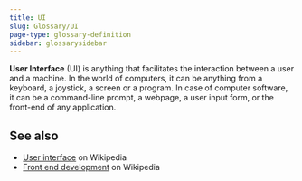 ```yaml
---
title: UI
slug: Glossary/UI
page-type: glossary-definition
sidebar: glossarysidebar
---
```



**User Interface** (UI) is anything that facilitates the interaction between a user and a machine. In the world of computers, it can be anything from a keyboard, a joystick, a screen or a program. In case of computer software, it can be a command-line prompt, a webpage, a user input form, or the front-end of any application.

## See also

- [User interface](https://en.wikipedia.org/wiki/User_interface) on Wikipedia
- [Front end development](https://en.wikipedia.org/wiki/Front_end_development) on Wikipedia
